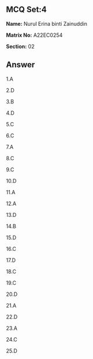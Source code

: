 ## MCQ Set:4 

**Name:** Nurul Erina binti Zainuddin

**Matrix No:** A22EC0254

**Section:** 02

## Answer
1.A

2.D

3.B

4.D

5.C

6.C

7.A

8.C

9.C

10.D

11.A

12.A

13.D

14.B

15.D

16.C

17.D

18.C

19.C

20.D

21.A

22.D

23.A

24.C

25.D






